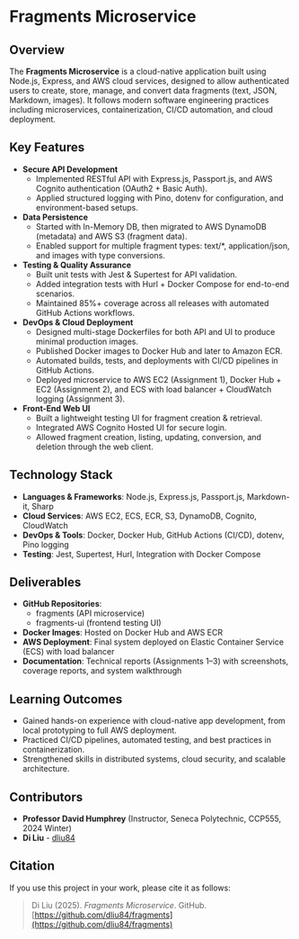 # Fragments Microservice

## Overview
The **Fragments Microservice** is a cloud-native application built using Node.js, Express, and AWS cloud services, designed to allow authenticated users to create, store, manage, and convert data fragments (text, JSON, Markdown, images). It follows modern software engineering practices including microservices, containerization, CI/CD automation, and cloud deployment.

## Key Features
- **Secure API Development**
	- Implemented RESTful API with Express.js, Passport.js, and AWS Cognito authentication (OAuth2 + Basic Auth).
	- Applied structured logging with Pino, dotenv for configuration, and environment-based setups.
- **Data Persistence**
	- Started with In-Memory DB, then migrated to AWS DynamoDB (metadata) and AWS S3 (fragment data).
	- Enabled support for multiple fragment types: text/*, application/json, and images with type conversions.
- **Testing & Quality Assurance**
	- Built unit tests with Jest & Supertest for API validation.
	- Added integration tests with Hurl + Docker Compose for end-to-end scenarios.
	- Maintained 85%+ coverage across all releases with automated GitHub Actions workflows.
- **DevOps & Cloud Deployment**
	- Designed multi-stage Dockerfiles for both API and UI to produce minimal production images.
	- Published Docker images to Docker Hub and later to Amazon ECR.
	- Automated builds, tests, and deployments with CI/CD pipelines in GitHub Actions.
	- Deployed microservice to AWS EC2 (Assignment 1), Docker Hub + EC2 (Assignment 2), and ECS with load balancer + CloudWatch logging (Assignment 3).
- **Front-End Web UI**
	- Built a lightweight testing UI for fragment creation & retrieval.
	- Integrated AWS Cognito Hosted UI for secure login.
	- Allowed fragment creation, listing, updating, conversion, and deletion through the web client.
  
## Technology Stack
- **Languages & Frameworks**: Node.js, Express.js, Passport.js, Markdown-it, Sharp
- **Cloud Services**: AWS EC2, ECS, ECR, S3, DynamoDB, Cognito, CloudWatch
- **DevOps & Tools**: Docker, Docker Hub, GitHub Actions (CI/CD), dotenv, Pino logging
- **Testing**: Jest, Supertest, Hurl, Integration with Docker Compose
  
## Deliverables
- **GitHub Repositories**:
	- fragments (API microservice)
	- fragments-ui (frontend testing UI)
- **Docker Images**: Hosted on Docker Hub and AWS ECR
- **AWS Deployment**: Final system deployed on Elastic Container Service (ECS) with load balancer
- **Documentation**: Technical reports (Assignments 1–3) with screenshots, coverage reports, and system walkthrough

## Learning Outcomes
- Gained hands-on experience with cloud-native app development, from local prototyping to full AWS deployment.
- Practiced CI/CD pipelines, automated testing, and best practices in containerization.
- Strengthened skills in distributed systems, cloud security, and scalable architecture.

## Contributors  

- **Professor David Humphrey** (Instructor, Seneca Polytechnic, CCP555, 2024 Winter)  
- **Di Liu** - [dliu84](https://github.com/dliu84)

## Citation

If you use this project in your work, please cite it as follows:
> Di Liu (2025). *Fragments Microservice*. GitHub. [https://github.com/dliu84/fragments](https://github.com/dliu84/fragments)
<!--CCP555 course works - Lab 1

GitHub repo and local machine:
- create a private GitHub repo, add README file and .gitignore for node file
- in local machine, run:
  - git clone https://github.com/YOUR-USERNAME/YOUR-REPOSITORY

check staging tree, run:
- git status

add modified files to the staging tree, run
- git add file_1 file_2 file_3 file_4

commit the changes, run:
- git commit -m "message content"

create a folder called src, run:
- mkdir src

open VScode folder in terminal, run:
- code .

run eslint: 
- npm run lint

start the server using any of three methods, run: 
- npm start
- npm run dev
- npm run debug

test the server can be started manually, run:
- 1. node src/server.js
- 2. browse to http://localhost:8080 to check, or run the following step instead:
- 2. in another terminal, run:
     - curl localhost:8080
	
use jq to format, query and transform JSON data:
- curl -s localhost:8080 | jq

run debugger
- 1. set a break point in VScode
- 2. in VScode, run -> start debugging
- 3. in another terminal, run:
     - curl localhost:8080, and the break point will be hit-->

